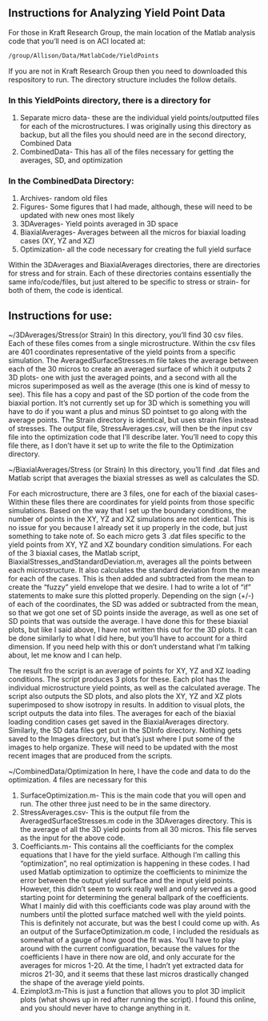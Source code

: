 ## Instructions for Analyzing Yield Point Data

For those in Kraft Research Group, the main location of the Matlab analysis code that you’ll need is on ACI located at: 
```markdown
/group/Allison/Data/MatlabCode/YieldPoints
```

If you are not in Kraft Research Group then you need to downloaded this respository to run. The directory structure includes the follow details.

### In this YieldPoints directory, there is a directory for
1.	Separate micro data- these are the individual yield points/outputted files for each of the microstructures. I was originally using this directory as backup, but all the files you should need are in the second directory, Combined Data
2.	CombinedData- This has all of the files necessary for getting the averages, SD, and optimization

### In the CombinedData Directory: 

1.	Archives- random old files
2.	Figures- Some figures that I had made, although, these will need to be updated with new ones most likely
3.	3DAverages- Yield points averaged in 3D space
4.	BiaxialAverages- Averages between all the micros for biaxial loading cases (XY, YZ and XZ)
5.	Optimization- all the code necessary for creating the full yield surface

Within the 3DAverages and BiaxialAverages directories, there are directories for stress and for strain. Each of these directories contains essentially the same info/code/files, but just altered to be specific to stress or strain- for both of them, the code is identical.

## Instructions for use: 

~/3DAverages/Stress(or Strain)
In this directory, you’ll find 30 csv files. Each of these files comes from a single microstructure. Within the csv files are 401 coordinates representative of the yield points from a specific simulation. The AveragedSurfaceStresses.m file takes the average between each of the 30 micros to create an averaged surface of which it outputs 2 3D plots- one with just the averaged points, and a second with all the micros superimposed as well as the average (this one is kind of messy to see). This file has a copy and past of the SD portion of the code from the biaxial portion. It’s not currently set up for 3D which is something you will have to do if you want a plus and minus SD pointset to go along with the average points. The Strain directory is identical, but uses strain files instead of stresses. The output file, StressAverages.csv, will then be the input csv file into the optimization code that I’ll describe later. You’ll need to copy this file there, as I don’t have it set up to write the file to the Optimization directory.

~/BiaxialAverages/Stress (or Strain)
In this directory, you’ll find .dat files and Matlab script that averages the biaxial stresses as well as calculates the SD.

For each microstructure, there are 3 files, one for each of the biaxial cases- Within these files there are coordinates for yield points from those specific simulations. Based on the way that I set up the boundary conditions, the number of points in the XY, YZ and XZ simulations are not identical. This is no issue for you because I already set it up properly in the code, but just something to take note of. So each micro gets 3 .dat files specific to the yield points from XY, YZ and XZ boundary condition simulations. For each of the 3 biaxial cases, the Matlab script, BiaxialStresses_andStandardDeviation.m, averages all the points between each microstructure. It also calculates the standard deviation from the mean for each of the cases. This is then added and subtracted from the mean to create the “fuzzy” yield envelope that we desire. I had to write a lot of “if” statements to make sure this plotted properly. Depending on the sign (+/-) of each of the coordinates, the SD was added or subtracted from the mean, so that we got one set of SD points inside the average, as well as one set of SD points that was outside the average. I have done this for these biaxial plots, but like I said above, I have not written this out for the 3D plots. It can be done similarly to what I did here, but you’ll have to account for a third dimension. If you need help with this or don’t understand what I’m talking about, let me know and I can help.  

The result fro the script is an average of points for XY, YZ and XZ loading conditions. The script produces 3 plots for these. Each plot has the individual microstructure yield points, as well as the calculated average. The script also outputs the SD plots, and also plots the XY, YZ and XZ plots superimposed to show isotropy in results. In addition to visual plots, the script outputs the data into files. The averages for each of the biaxial loading condition cases get saved in the BiaxialAverages directory. Similarly, the SD data files get put in the SDInfo directory. Nothing gets saved to the Images directory, but that’s just where I put some of the images to help organize. These will need to be updated with the most recent images that are produced from the scripts. 

~/CombinedData/Optimization
In here, I have the code and data to do the optimization. 4 files are necessary for this

1.	SurfaceOptimization.m- This is the main code that you will open and run. The other three just need to be in the same directory.
2.	StressAverages.csv- This is the output file from the AveragedSurfaceStresses.m code in the 3DAverages directory. This is the average of all the 3D yield points from all 30 micros. This file serves as the input for the above code.
3.	Coefficiants.m- This contains all the coefficiants for the complex equations that I have for the yield surface. Although I’m calling this “optimization”, no real optimization is happening in these codes. I had used Matlab optimization to optimize the coefficients to minimize the error between the output yield surface and the input yield points. However, this didn’t seem to work really well and only served as a good starting point for determining the general ballpark of the coefficients. What I mainly did with this coefficiants code was play around with the numbers until the plotted surface matched well with the yield points. This is definitely not accurate, but was the best I could come up with. As an output of the SurfaceOptimization.m code, I included the residuals as somewhat of a gauge of how good the fit was. You’ll have to play around with the current configuaration, because the values for the coefficients I have in there now are old, and only accurate for the averages for micros 1-20. At the time, I hadn’t yet extracted data for micros 21-30, and it seems that these last micros drastically changed the shape of the average yield points.
4.	Ezimplot3.m-This is just a function that allows you to plot 3D implicit plots (what shows up in red after running the script). I found this online, and you should never have to change anything in it. 

